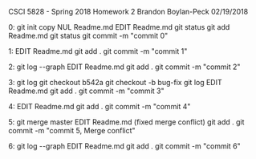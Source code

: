 CSCI 5828 - Spring 2018
Homework 2
Brandon Boylan-Peck
02/19/2018

0:
git init
copy NUL Readme.md
EDIT Readme.md
git status
git add Readme.md
git status
git commit -m "commit 0"

1:
EDIT Readme.md
git add .
git commit -m "commit 1"

2:
git log --graph
EDIT Readme.md
git add .
git commit -m "commit 2"

3:
git log
git checkout b542a
git checkout -b bug-fix
git log
EDIT Readme.md
git add .
git commit -m "commit 3"

4:
EDIT Readme.md
git add .
git commit -m "commit 4"

5:
git merge master
EDIT Readme.md (fixed merge conflict)
git add .
git commit -m "commit 5, Merge conflict"

6:
git log --graph
EDIT Readme.md
git add .
git commit -m "commit 6"